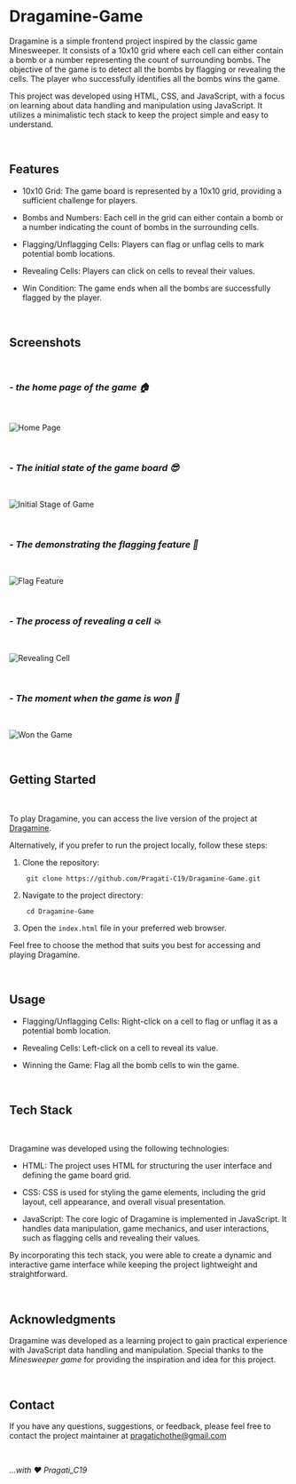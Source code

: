 # __Dragamine-Game__

Dragamine is a simple frontend project inspired by the classic game Minesweeper. It consists of a 10x10 grid where each cell can either contain a bomb or a number representing the count of surrounding bombs. The objective of the game is to detect all the bombs by flagging or revealing the cells. The player who successfully identifies all the bombs wins the game.

This project was developed using HTML, CSS, and JavaScript, with a focus on learning about data handling and manipulation using JavaScript. It utilizes a minimalistic tech stack to keep the project simple and easy to understand.

<br/>

## __Features__

- 10x10 Grid: The game board is represented by a 10x10 grid, providing a sufficient challenge for players.

- Bombs and Numbers: Each cell in the grid can either contain a bomb or a number indicating the count of bombs in the surrounding cells.

- Flagging/Unflagging Cells: Players can flag or unflag cells to mark potential bomb locations.

- Revealing Cells: Players can click on cells to reveal their values.

- Win Condition: The game ends when all the bombs are successfully flagged by the player.

<br/>

## __Screenshots__
<br/>

### - *the home page of the game 🏠*
<br/>

![Home Page](screenshots/home-page.jpg)
<br/>

<br/>

### - *The initial state of the game board 😎*
<br/>

![Initial Stage of Game](screenshots/initial-stage-of-game.jpg)
<br/>

<br/>

### - *The demonstrating the flagging feature 🚩*
<br/>

![Flag Feature](screenshots/flag-feature.jpg)
<br/>

<br/>

### - *The process of revealing a cell 💥*
<br/>

![Revealing Cell](screenshots/revealing-cell.jpg)
<br/>

<br/>

### - *The moment when the game is won 🥳*
<br/>

![Won the Game](screenshots/win-the-game.jpg)
<br/>

<br/>


## __Getting Started__
<br/>

To play Dragamine, you can access the live version of the project at [Dragamine](https://pragati-c19.github.io/Dragamine-Game/).

Alternatively, if you prefer to run the project locally, follow these steps:

1. Clone the repository:

        git clone https://github.com/Pragati-C19/Dragamine-Game.git


2. Navigate to the project directory:

        cd Dragamine-Game


3. Open the `index.html` file in your preferred web browser.

Feel free to choose the method that suits you best for accessing and playing Dragamine.

<br/>

## __Usage__

- Flagging/Unflagging Cells: Right-click on a cell to flag or unflag it as a potential bomb location.

- Revealing Cells: Left-click on a cell to reveal its value.

- Winning the Game: Flag all the bomb cells to win the game.

<br/>

## __Tech Stack__
<br/>

Dragamine was developed using the following technologies:

- HTML: The project uses HTML for structuring the user interface and defining the game board grid.

- CSS: CSS is used for styling the game elements, including the grid layout, cell appearance, and overall visual presentation.

- JavaScript: The core logic of Dragamine is implemented in JavaScript. It handles data manipulation, game mechanics, and user interactions, such as flagging cells and revealing their values.

By incorporating this tech stack, you were able to create a dynamic and interactive game interface while keeping the project lightweight and straightforward.

<br/>

## __Acknowledgments__
Dragamine was developed as a learning project to gain practical experience with JavaScript data handling and manipulation. Special thanks to the _Minesweeper game_ for providing the inspiration and idea for this project.

<br/>

## __Contact__ 

If you have any questions, suggestions, or feedback, please feel free to contact the project maintainer at pragatichothe@gmail.com

<br/>

_...with ❤️ Pragati_C19_

